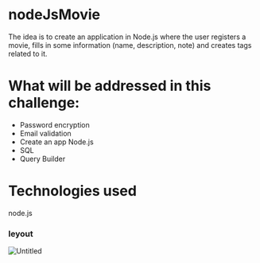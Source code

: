 # nodeJsMovie

The idea is to create an application in Node.js where the user registers a movie, fills in some information (name, description, note) and creates tags related to it.

# What will be addressed in this challenge:

- Password encryption
- Email validation
- Create an app Node.js
- SQL
- Query Builder

# Technologies used

node.js

### leyout

![Untitled](https://user-images.githubusercontent.com/116130802/233846908-d8f94349-16aa-48fe-b4ba-3b6337be6a3e.png) 
